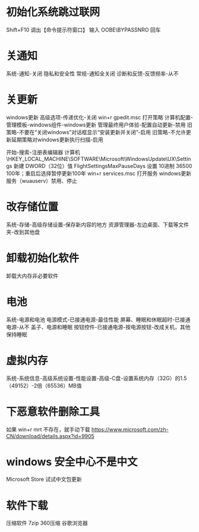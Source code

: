# 初始化系统跳过联网
Shift+F10 调出【命令提示符窗口】
输入 OOBE\BYPASSNRO 回车

# 关通知
系统-通知-关闭
隐私和安全性
	常规-通知全关闭
	诊断和反馈-反馈频率-从不

# 关更新
windows更新
	高级选项-传递优化-关闭
win+r gpedit.msc 打开策略
	计算机配置-管理模板-windows组件-windows更新
		管理最终用户体验-配置自动更新-禁用
		旧策略-不要在“关闭windows”对话框显示“安装更新并关闭”-启用
		旧策略-不允许更新延期策略对windows更新执行扫描-启用

		
开始-搜索-注册表编辑器
	计算机\HKEY_LOCAL_MACHINE\SOFTWARE\Microsoft\WindowsUpdate\UX\Settings
		新建 DWORD（32位）值 FlightSettingsMaxPauseDays 设置 10进制 36500 100年；重启后选择暂停更新100年
win+r services.msc 打开服务
	windows更新服务（wuauserv）禁用、停止
	
# 改存储位置
系统-存储-高级存储设置-保存新内容的地方
资源管理器-左边桌面、下载等文件夹-改到其他盘

# 卸载初始化软件
卸载大内存非必要软件

# 电池
系统-电源和电池
	电源模式-已接通电源-最佳性能
	屏幕、睡眠和休眠超时-已接通电源-从不
	盖子、电源和睡眠 按钮控件-已接通电源-按电源按钮-改成关机，其他保持睡眠

# 虚拟内存
系统-系统信息-高级系统设置-性能设置-高级-C盘-设置系统内存（32G）的1.5（49152）-2倍（65536）MB值

# 下恶意软件删除工具
如果 win+r mrt 不存在，就手动下载 https://www.microsoft.com/zh-CN/download/details.aspx?id=9905

# windows 安全中心不是中文
Microsoft Store 试试中文包更新

# 软件下载
压缩软件 7zip 360压缩
谷歌浏览器


